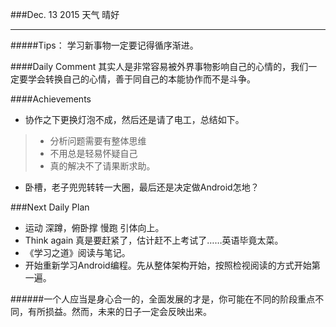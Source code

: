 ###Dec. 13 2015 天气 晴好
***
#####Tips：
学习新事物一定要记得循序渐进。

####Daily Comment
其实人是非常容易被外界事物影响自己的心情的，我们一定要学会转换自己的心情，善于同自己的本能协作而不是斗争。

####Achievements
+ 协作之下更换灯泡不成，然后还是请了电工，总结如下。

> + 分析问题需要有整体思维
> + 不用总是轻易怀疑自己
> + 真的解决不了请果断求助。
 
+ 卧槽，老子兜兜转转一大圈，最后还是决定做Android怎地？

###Next Daily Plan
+ 运动 深蹲，俯卧撑 慢跑 引体向上。
+ Think again 真是要赶紧了，估计赶不上考试了……英语毕竟太菜。
+ 《学习之道》阅读与笔记。
+ 开始重新学习Android编程。先从整体架构开始，按照检视阅读的方式开始第一遍。

######一个人应当是身心合一的，全面发展的才是，你可能在不同的阶段重点不同，有所损益。然而，未来的日子一定会反映出来。